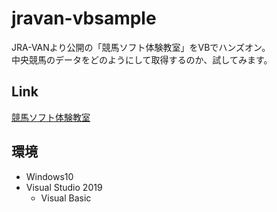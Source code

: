 # jravan-vbsample

JRA-VANより公開の「競馬ソフト体験教室」をVBでハンズオン。  
中央競馬のデータをどのようにして取得するのか、試してみます。

## Link
[競馬ソフト体験教室](https://jra-van.jp/dlb/sdv/trial.html)

## 環境
- Windows10
- Visual Studio 2019
  - Visual Basic
